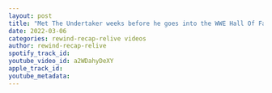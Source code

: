 ```yaml
---
layout: post
title: "Met The Undertaker weeks before he goes into the WWE Hall Of Fame!! #wrestlemania #undertaker"
date: 2022-03-06
categories: rewind-recap-relive videos
author: rewind-recap-relive
spotify_track_id: 
youtube_video_id: a2WDahyDeXY
apple_track_id: 
youtube_metadata: 
---
```

